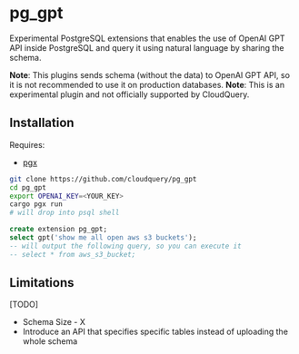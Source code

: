 # pg_gpt

Experimental PostgreSQL extensions that enables the use of OpenAI GPT API inside PostgreSQL and query it using natural language by sharing the schema.

**Note**: This plugins sends schema (without the data) to OpenAI GPT API, so it is not recommended to use it on production databases.
**Note**: This is an experimental plugin and not officially supported by CloudQuery.

## Installation

Requires:

* [pgx](https://github.com/tcdi/pgx)

```bash
git clone https://github.com/cloudquery/pg_gpt
cd pg_gpt
export OPENAI_KEY=<YOUR_KEY>
cargo pgx run
# will drop into psql shell
```

```sql
create extension pg_gpt;
select gpt('show me all open aws s3 buckets');
-- will output the following query, so you can execute it
-- select * from aws_s3_bucket;
```

## Limitations

[TODO]
* Schema Size - X
* Introduce an API that specifies specific tables instead of uploading the whole schema
